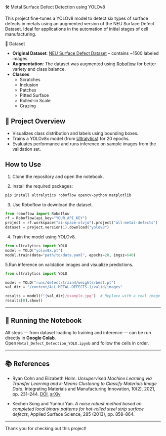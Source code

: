  🛠️ Metal Surface Defect Detection using YOLOv8

This project fine-tunes a YOLOv8 model to detect six types of surface defects in metals using an augmented version of the NEU Surface Defect Dataset.
Ideal for applications in the automation of initial stages of cell manufacturing.

 📂 Dataset

- **Original Dataset**: [NEU Surface Defect Dataset](https://github.com/rccohn/NEU-Cluster) – contains ~1500 labeled images.
- **Augmentation**: The dataset was augmented using [Roboflow](https://roboflow.com) for better variety and class balance.
- **Classes**:
  - Scratches
  - Inclusion
  - Patches
  - Pitted Surface
  - Rolled-in Scale
  - Crazing

## 📌 Project Overview

- Visualizes class distribution and labels using bounding boxes.
- Trains a YOLOv8x model (from [Ultralytics](https://github.com/ultralytics/ultralytics)) for 20 epochs.
- Evaluates performance and runs inference on sample images from the validation set.

##  How to Use

1. Clone the repository and open the notebook.

2. Install the required packages:
```bash
pip install ultralytics roboflow opencv-python matplotlib
```

3. Use Roboflow to download the dataset.
```python
from roboflow import Roboflow
rf = Roboflow(api_key="YOUR_API_KEY")
project = rf.workspace("ai-space-olvju").project("all-metal-defects")
dataset = project.version(1).download("yolov8")
```
4. Train the model using YOLOv8.
 ```python
 from ultralytics import YOLO
model = YOLO("yolov8x.pt")
model.train(data="path/to/data.yaml", epochs=20, imgsz=640)
```

5.Run inference on validation images and visualize predictions.

```python
from ultralytics import YOLO

model = YOLO("runs/detect/train4/weights/best.pt")
val_dir = "/content/ALL-METAL-DEFECTS-1/valid/images"

results = model(f"{val_dir}/example.jpg")  # Replace with a real image filename
results[0].show()
```

---

## 🧪 Running the Notebook

All steps — from dataset loading to training and inference — can be run directly in **Google Colab**.  
Open `Metal_Defect_Detection_YOLO.ipynb` and follow the cells in order.

---

## 📚 References

- Ryan Cohn and Elizabeth Holm. *Unsupervised Machine Learning via Transfer Learning and k-Means Clustering to Classify Materials Image Data*, Integrating Materials and Manufacturing Innovation, 10(2), 2021, pp. 231–244. [DOI](https://doi.org/10.1007/s40192-021-00205-8), [arXiv](http://arxiv.org/abs/2007.08361)

- Kechen Song and Yunhui Yan. *A noise robust method based on completed local binary patterns for hot-rolled steel strip surface defects*, Applied Surface Science, 285 (2013), pp. 858–864.

---

Thank you for checking out this project!






